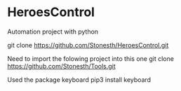 # HeroesControl
Automation project with python

git clone https://github.com/Stonesth/HeroesControl.git

Need to import the folowing project into this one 
git clone https://github.com/Stonesth/Tools.git

Used the package keyboard
pip3 install keyboard

